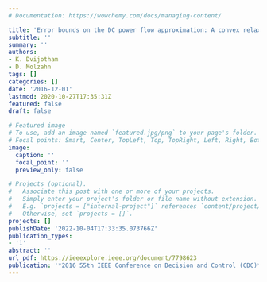 ```yaml
---
# Documentation: https://wowchemy.com/docs/managing-content/

title: 'Error bounds on the DC power flow approximation: A convex relaxation approach'
subtitle: ''
summary: ''
authors:
- K. Dvijotham
- D. Molzahn
tags: []
categories: []
date: '2016-12-01'
lastmod: 2020-10-27T17:35:31Z
featured: false
draft: false

# Featured image
# To use, add an image named `featured.jpg/png` to your page's folder.
# Focal points: Smart, Center, TopLeft, Top, TopRight, Left, Right, BottomLeft, Bottom, BottomRight.
image:
  caption: ''
  focal_point: ''
  preview_only: false

# Projects (optional).
#   Associate this post with one or more of your projects.
#   Simply enter your project's folder or file name without extension.
#   E.g. `projects = ["internal-project"]` references `content/project/deep-learning/index.md`.
#   Otherwise, set `projects = []`.
projects: []
publishDate: '2022-10-04T17:33:35.073766Z'
publication_types:
- '1'
abstract: ''
url_pdf: https://ieeexplore.ieee.org/document/7798623
publication: '*2016 55th IEEE Conference on Decision and Control (CDC)*'
---
```

